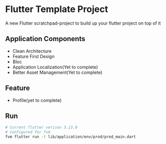 # Flutter Template Project

A new Flutter scratchpad-project to build up your flutter project on top of it

## Application Components

- Clean Architecture
- Feature First Design
- Bloc
- Application Localization(Yet to complete)
- Better Asset Management(Yet to complete)

## Feature

- Profile(yet to complete)

## Run 

```bash
# Current flutter verison 3.13.0
# Configured for fvm
fvm flutter run -t lib/application/env/prod/prod_main.dart
```
